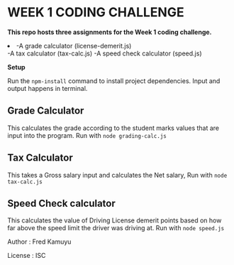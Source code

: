 
# WEEK 1 CODING CHALLENGE


**This repo hosts three assignments for the Week 1 coding challenge.**

<li>-A grade calculator (license-demerit.js)</li>
-A tax calculator (tax-calc.js)
-A speed check calculator (speed.js)

**Setup**

Run the `npm-install` command to install project dependencies. Input and output happens in terminal.

## Grade Calculator

This calculates the grade according to the student marks values that are input into the program.
Run with `node grading-calc.js`

## Tax Calculator

This takes a Gross salary input and calculates the Net salary, 
Run with `node tax-calc.js`

## Speed Check calculator

This calculates the value of Driving License demerit points based on how far above the speed limit the driver was driving at.
Run with `node speed.js`

Author : Fred Kamuyu

License : ISC
